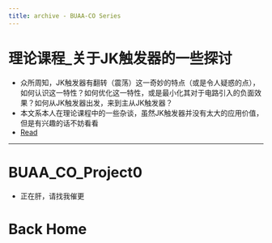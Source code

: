 ```yaml
---
title: archive - BUAA-CO Series
---
```


# 理论课程_关于JK触发器的一些探讨
- 众所周知，JK触发器有翻转（震荡）这一奇妙的特点（或是令人疑惑的点），如何认识这一特性？如何优化这一特性，或是最小化其对于电路引入的负面效果？如何从JK触发器出发，来到主从JK触发器？
- 本文系本人在理论课程中的一些杂谈，虽然JK触发器并没有太大的应用价值，但是有兴趣的话不妨看看
- [Read](/2021/10/12/J-K-Flip-Flop.html)

---

# BUAA_CO_Project0
- 正在肝，请找我催更

# Back Home